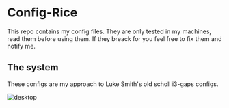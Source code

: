# Config-Rice

This repo contains my config files. They are only tested in my machines, read them before using them.
If they breack for you feel free to fix them and notify me.

## The system

These configs are my approach to Luke Smith's old scholl i3-gaps configs.

![desktop](Desktop.png)
